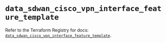 # `data_sdwan_cisco_vpn_interface_feature_template`

Refer to the Terraform Registry for docs: [`data_sdwan_cisco_vpn_interface_feature_template`](https://registry.terraform.io/providers/ciscodevnet/sdwan/0.8.0/docs/data-sources/cisco_vpn_interface_feature_template).
